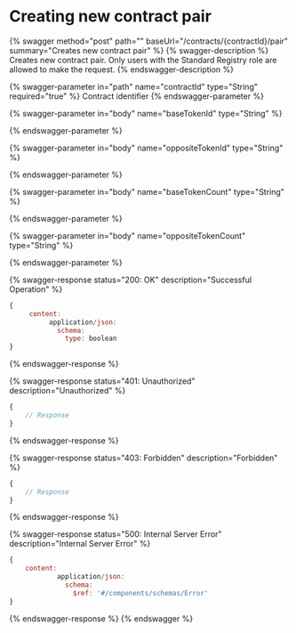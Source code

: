 # Creating new contract pair

{% swagger method="post" path="" baseUrl="/contracts/{contractId}/pair" summary="Creates new contract pair" %}
{% swagger-description %}
Creates new contract pair. Only users with the Standard Registry role are allowed to make the request.
{% endswagger-description %}

{% swagger-parameter in="path" name="contractId" type="String" required="true" %}
Contract identifier
{% endswagger-parameter %}

{% swagger-parameter in="body" name="baseTokenId" type="String" %}

{% endswagger-parameter %}

{% swagger-parameter in="body" name="oppositeTokenId" type="String" %}

{% endswagger-parameter %}

{% swagger-parameter in="body" name="baseTokenCount" type="String" %}

{% endswagger-parameter %}

{% swagger-parameter in="body" name="oppositeTokenCount" type="String" %}

{% endswagger-parameter %}

{% swagger-response status="200: OK" description="Successful Operation" %}
```javascript
{
     content:
          application/json:
            schema:
              type: boolean
}
```
{% endswagger-response %}

{% swagger-response status="401: Unauthorized" description="Unauthorized" %}
```javascript
{
    // Response
}
```
{% endswagger-response %}

{% swagger-response status="403: Forbidden" description="Forbidden" %}
```javascript
{
    // Response
}
```
{% endswagger-response %}

{% swagger-response status="500: Internal Server Error" description="Internal Server Error" %}
```javascript
{
    content:
            application/json:
              schema:
                $ref: '#/components/schemas/Error'
}
```
{% endswagger-response %}
{% endswagger %}
